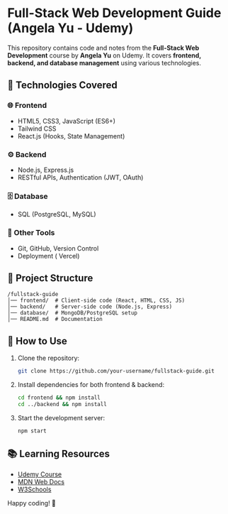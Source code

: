 # Full-Stack Web Development Guide (Angela Yu - Udemy)

This repository contains code and notes from the **Full-Stack Web Development** course by **Angela Yu** on Udemy. It covers **frontend, backend, and database management** using various technologies.

## 🚀 Technologies Covered

### 🌐 Frontend
- HTML5, CSS3, JavaScript (ES6+)
- Tailwind CSS
- React.js (Hooks, State Management)

### ⚙️ Backend
- Node.js, Express.js
- RESTful APIs, Authentication (JWT, OAuth)

### 🗄️ Database
- SQL (PostgreSQL, MySQL)

### 🔧 Other Tools
- Git, GitHub, Version Control
- Deployment ( Vercel)

## 📂 Project Structure
```
/fullstack-guide
│── frontend/  # Client-side code (React, HTML, CSS, JS)
│── backend/   # Server-side code (Node.js, Express)
│── database/  # MongoDB/PostgreSQL setup
│── README.md  # Documentation
```

## 📌 How to Use
1. Clone the repository:
   ```sh
   git clone https://github.com/your-username/fullstack-guide.git
   ```
2. Install dependencies for both frontend & backend:
   ```sh
   cd frontend && npm install
   cd ../backend && npm install
   ```
3. Start the development server:
   ```sh
   npm start
   ```

## 📚 Learning Resources
- [Udemy Course](https://www.udemy.com/course/the-complete-web-development-bootcamp/)
- [MDN Web Docs](https://developer.mozilla.org/en-US/)
- [W3Schools](https://www.w3schools.com/)

Happy coding! 🚀
